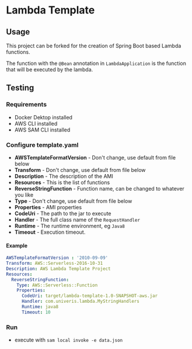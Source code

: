 # Lambda Template
## Usage
This project can be forked for the creation of Spring Boot based Lambda functions.

The function with the `@Bean` annotation in `LambdaApplication` is the function that will be executed by the lambda. 

## Testing
### Requirements 
* Docker Dektop installed
* AWS CLI installed
* AWS SAM CLI installed

### Configure template.yaml
* **AWSTemplateFormatVersion** - Don't change, use default from file below
* **Transform** - Don't change, use default from file below
* **Description** - The description of the AMI
* **Resources** - This is the list of functions
* **ReverseStringFunction** - Function name, can be changed to whatever you like
* **Type** - Don't change, use default from file below
* **Properties** - AMI properties
* **CodeUri** - The path to the jar to execute
* **Handler** - The full class name of the `RequestHandler` 
* **Runtime** - The runtime environment, eg `Java8`
* **Timeout** - Execution timeout.

#### Example
```yaml
AWSTemplateFormatVersion : '2010-09-09'
Transform: AWS::Serverless-2016-10-31
Description: AWS Lambda Template Project
Resources:
  ReverseStringFunction:
    Type: AWS::Serverless::Function
    Properties:
      CodeUri: target/lambda-template-1.0-SNAPSHOT-aws.jar
      Handler: com.univeris.lambda.MyStringHandlers
      Runtime: java8
      Timeout: 10
```

### Run 
* execute with `sam local invoke -e data.json`